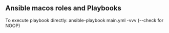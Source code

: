 ## Ansible macos roles and Playbooks

To execute playbook directly: ansible-playbook main.yml -vvv (--check for NOOP)
